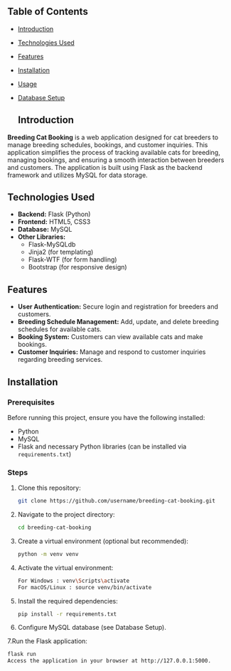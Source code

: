## Table of Contents
- [Introduction](#introduction)
- [Technologies Used](#technologies-used)
- [Features](#features)
- [Installation](#installation)
- [Usage](#usage)
- [Database Setup](#database-setup)


  ## Introduction
**Breeding Cat Booking** is a web application designed for cat breeders to manage breeding schedules, bookings, and customer inquiries. This application simplifies the process 
  of tracking available cats for breeding, managing bookings, and ensuring a smooth interaction between breeders and customers. The application is built using Flask as the
  backend framework and utilizes MySQL for data storage.

## Technologies Used
- **Backend:** Flask (Python)
- **Frontend:** HTML5, CSS3
- **Database:** MySQL
- **Other Libraries:**
  - Flask-MySQLdb
  - Jinja2 (for templating)
  - Flask-WTF (for form handling)
  - Bootstrap (for responsive design)

## Features
- **User Authentication:** Secure login and registration for breeders and customers.
- **Breeding Schedule Management:** Add, update, and delete breeding schedules for available cats.
- **Booking System:** Customers can view available cats and make bookings.
- **Customer Inquiries:** Manage and respond to customer inquiries regarding breeding services.

## Installation

### Prerequisites
Before running this project, ensure you have the following installed:
- Python
- MySQL
- Flask and necessary Python libraries (can be installed via `requirements.txt`)

### Steps

1. Clone this repository:
   ```bash
   git clone https://github.com/username/breeding-cat-booking.git

2. Navigate to the project directory:
   ```bash
   cd breeding-cat-booking

3. Create a virtual environment (optional but recommended):
   ```bash
   python -m venv venv

4. Activate the virtual environment:
   ```bash
   For Windows : venv\Scripts\activate
   For macOS/Linux : source venv/bin/activate

5. Install the required dependencies:
   ```bash
   pip install -r requirements.txt

6. Configure MySQL database (see Database Setup).

7.Run the Flask application:
 ```bash
 flask run
 Access the application in your browser at http://127.0.0.1:5000.













  
   
